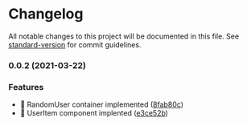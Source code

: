 # Changelog

All notable changes to this project will be documented in this file. See [standard-version](https://github.com/conventional-changelog/standard-version) for commit guidelines.

### 0.0.2 (2021-03-22)


### Features

* :art: RandomUser container implemented ([8fab80c](https://github.com/ezranbayantemur/typescript-reactnative-practice/commit/8fab80cf99267e1c1d9688cf7ee56a9627888f6d))
* :poop: UserItem component implented ([e3ce52b](https://github.com/ezranbayantemur/typescript-reactnative-practice/commit/e3ce52bed5c23b5d0b1fe03d89aecd399b9b06a6))
